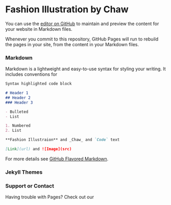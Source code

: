 # 	 Fashion Illustration by Chaw

You can use the [editor on GitHub](https://gn/README.md) to maintain and preview the content for your website in Markdown files.

Whenever you commit to this repository, GitHub Pages will run to rebuild the pages in your site, from the content in your Markdown files.

### Markdown

Markdown is a lightweight and easy-to-use syntax for styling your writing. It includes conventions for

```markdown
Syntax highlighted code block

# Header 1
## Header 2
### Header 3

- Bulleted
- List

1. Numbered
2. List

**Fashion Illustraion** and _Chaw_ and `Code` text

[Link](url) and ![Image](src)
```

For more details see [GitHub Flavored Markdown](https://guides.github.com/features/mastering-markdown/).

### Jekyll Themes


### Support or Contact

Having trouble with Pages? Check out our
